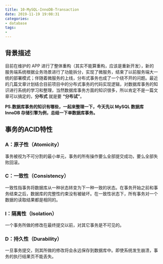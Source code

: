 ```yaml
---
title: 10-MySQL-InnoDB-Transaction
date: 2019-11-19 19:08:31
categories:
- database
tags:
- 
---
```


## 背景描述

目前在维护的 APP 进行了整体重构（其实不能算重构，应该是重新开发），新的服务端系统根据业务场景进行了功能拆分，实现了微服务，结束了以前服务端大一统的部署模式；伴随着微服务的上线，分布式事务也成了一个绕不开的问题。最近的几篇文章计划结合目前项目中的分布式事务的代码实现逻辑，对数据库事务的知识进行系统的学习和整理，当然数据库事务方面的知识很多，所以肯定不是一篇文章可以搞定的，**分布式** 就是要 **“分布试”**。

**PS.数据库事务的知识有哪些，一起来整理一下，今天先以 MySQL 数据库 InnoDB 存储引擎为例，总结一下单数据库事务。**

## 事务的ACID特性

### A：原子性（Atomicity）
事务被视为不可分割的最小单元，事务的所有操作要么全部提交成功，要么全部失败回滚。

### C：一致性（Consistency）
一致性指事务将数据库从一种状态转变为下一种一致的状态。在事务开始之前和事务结束之后，数据库的完整性约束没有被破坏。在一致性状态下，所有事务对一个数据的读取结果都是相同的。

### I：隔离性（Isolation）
一个事务所做的修改在最终提交以前，对其它事务是不可见的。

### D：持久性（Durability）
一旦事务提交，则其所做的修改将会永远保存到数据库中。即使系统发生崩溃，事务的执行结果页不能丢失。



